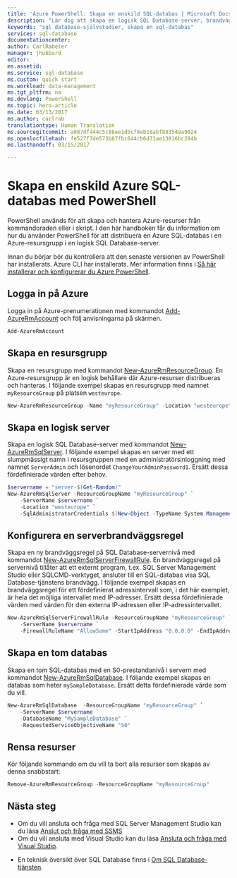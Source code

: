 ```yaml
---
title: 'Azure PowerShell: Skapa en enskild SQL-databas | Microsoft Docs'
description: "Lär dig att skapa en logisk SQL Database-server, brandväggsregel på servernivå och databaser i Azure Portal."
keywords: "sql database-självstudier, skapa en sql-databas"
services: sql-database
documentationcenter: 
author: CarlRabeler
manager: jhubbard
editor: 
ms.assetid: 
ms.service: sql-database
ms.custom: quick start
ms.workload: data-management
ms.tgt_pltfrm: na
ms.devlang: PowerShell
ms.topic: hero-article
ms.date: 03/13/2017
ms.author: carlrab
translationtype: Human Translation
ms.sourcegitcommit: a087df444c5c88ee1dbcf8eb18abf883549a9024
ms.openlocfilehash: fe527f7de573b87fbc644cb6d71ae13816bc284b
ms.lasthandoff: 03/15/2017

---
```


# <a name="create-a-single-azure-sql-database-using-powershell"></a>Skapa en enskild Azure SQL-databas med PowerShell

PowerShell används för att skapa och hantera Azure-resurser från kommandoraden eller i skript. I den här handboken får du information om hur du använder PowerShell för att distribuera en Azure SQL-databas i en Azure-resursgrupp i en logisk SQL Database-server.

Innan du börjar bör du kontrollera att den senaste versionen av PowerShell har installerats. Azure CLI har installerats. Mer information finns i [Så här installerar och konfigurerar du Azure PowerShell](/powershell/azureps-cmdlets-docs). 

## <a name="log-in-to-azure"></a>Logga in på Azure

Logga in på Azure-prenumerationen med kommandot [Add-AzureRmAccount](https://docs.microsoft.com/en-us/powershell/resourcemanager/azurerm.profile/v2.5.0/add-azurermaccount) och följ anvisningarna på skärmen.

```powershell
Add-AzureRmAccount
```

## <a name="create-a-resource-group"></a>Skapa en resursgrupp

Skapa en resursgrupp med kommandot [New-AzureRmResourceGroup](https://docs.microsoft.com/powershell/resourcemanager/azurerm.resources/v3.5.0/new-azurermresourcegroup). En Azure-resursgrupp är en logisk behållare där Azure-resurser distribueras och hanteras. I följande exempel skapas en resursgrupp med namnet `myResourceGroup` på platsen `westeurope`.

```powershell
New-AzureRmResourceGroup -Name "myResourceGroup" -Location "westeurope"
```
## <a name="create-a-logical-server"></a>Skapa en logisk server

Skapa en logisk SQL Database-server med kommandot [New-AzureRmSqlServer](https://docs.microsoft.com/powershell/resourcemanager/azurerm.sql/v2.5.0/new-azurermsqlserver). I följande exempel skapas en server med ett slumpmässigt namn i resursgruppen med en administratörsinloggning med namnet `ServerAdmin` och lösenordet `ChangeYourAdminPassword1`. Ersätt dessa fördefinierade värden efter behov.

```powershell
$servername = "server-$(Get-Random)"
New-AzureRmSqlServer -ResourceGroupName "myResourceGroup" `
    -ServerName $servername `
    -Location "westeurope" `
    -SqlAdministratorCredentials $(New-Object -TypeName System.Management.Automation.PSCredential -ArgumentList "ServerAdmin", $(ConvertTo-SecureString -String "ChangeYourAdminPassword1" -AsPlainText -Force))
```

## <a name="configure-a-server-firewall-rule"></a>Konfigurera en serverbrandväggsregel

Skapa en ny brandväggsregel på SQL Database-servernivå med kommandot [New-AzureRmSqlServerFirewallRule](https://docs.microsoft.com/powershell/resourcemanager/azurerm.sql/v2.5.0/new-azurermsqlserverfirewallrule). En brandväggsregel på servernivå tillåter att ett externt program, t.ex. SQL Server Management Studio eller SQLCMD-verktyget, ansluter till en SQL-databas visa SQL Database-tjänstens brandvägg. I följande exempel skapas en brandväggsregel för ett fördefinierat adressintervall som, i det här exemplet, är hela det möjliga intervallet med IP-adresser. Ersätt dessa fördefinierade värden med värden för den externa IP-adressen eller IP-adressintervallet. 

```powershell
New-AzureRmSqlServerFirewallRule -ResourceGroupName "myResourceGroup" `
    -ServerName $servername `
    -FirewallRuleName "AllowSome" -StartIpAddress "0.0.0.0" -EndIpAddress "255.255.255.255"
```

## <a name="create-a-blank-database"></a>Skapa en tom databas

Skapa en tom SQL-databas med en S0-prestandanivå i servern med kommandot [New-AzureRmSqlDatabase](https://docs.microsoft.com/powershell/resourcemanager/azurerm.sql/v2.5.0/new-azurermsqldatabase). I följande exempel skapas en databas som heter `mySampleDatabase`. Ersätt detta fördefinierade värde som du vill.

```powershell
New-AzureRmSqlDatabase  -ResourceGroupName "myResourceGroup" `
    -ServerName $servername `
    -DatabaseName "MySampleDatabase" `
    -RequestedServiceObjectiveName "S0"
```

## <a name="clean-up-resources"></a>Rensa resurser

Kör följande kommando om du vill ta bort alla resurser som skapas av denna snabbstart:

```powershell
Remove-AzureRmResourceGroup -ResourceGroupName "myResourceGroup"
```

## <a name="next-steps"></a>Nästa steg

- Om du vill ansluta och fråga med SQL Server Management Studio kan du läsa [Anslut och fråga med SSMS](sql-database-connect-query-ssms.md)
- Om du vill ansluta med Visual Studio kan du läsa [Ansluta och fråga med Visual Studio](sql-database-connect-query.md).
* En teknisk översikt över SQL Database finns i [Om SQL Database-tjänsten](sql-database-technical-overview.md).

